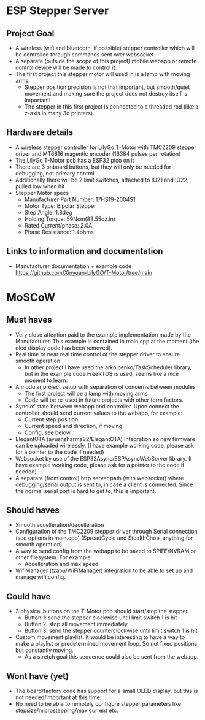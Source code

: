 # ESP Stepper Server

## Project Goal

- A wireless (wifi and bluetooth, if possible) stepper controller which will be controlled through commands sent over websocket.
- A separate (outside the scope of this project) mobile webapp or remote control device will be made to control it.
- The first project this stepper motor will used in is a lamp with moving arms.
  - Stepper position precision is not that important, but smooth/quiet movement and making sure the project does not destroy itself is important!
  - The stepper in this first project is connected to a threaded rod (like a z-axis in many 3d printers).

## Hardware details

- A wireless stepper controller for LilyGo T-Motor with TMC2209 stepper driver and MT6816 magentic encoder (16384 pulses per rotation)
- The LilyGo T-Motor pcb has a ESP32 pico on it
- There are 3 onboard buttons, but they will only be needed for debugging, not primary control.
- Additionally there will be 2 limit switches, attached to IO21 and IO22, pulled low when hit
- Stepper Motor specs
  - Manufacturer Part Number: 17HS19-2004S1
  - Motor Type: Bipolar Stepper
  - Step Angle: 1.8deg
  - Holding Torque: 59Ncm(83.55oz.in)
  - Rated Current/phase: 2.0A
  - Phase Resistance: 1.4ohms

## Links to information and documentation

- Manufacturer documentation + example code https://github.com/Xinyuan-LilyGO/T-Motor/tree/main

# MoSCoW

## Must haves

- Very close attention paid to the example implementation made by the Manufacturer. This example is contained in main.cpp at the moment (the oled display code has been removed).
- Real time or near real time control of the stepper driver to ensure smooth operation
  - In other project I have used the arkhipenko/TaskScheduler library, but in the example code FreeRTOS is used, seems like a nice moment to learn.
- A modular project setup with separation of concerns between modules
  - The first project will be a lamp with moving arms
  - Code will be re-used in future projects with other form factors.
- Sync of state between webapp and controller. Upon connect the controller should send current values to the webapp, for example:
  - Current step position
  - Current speed and direction, if moving
  - Config, see below
- ElegantOTA (ayushsharma82/ElegantOTA) integration so new firmware can be uploaded wirelessly. (I have example working code, please ask for a pointer to the code if needed)
- Websocket by use of the ESP32Async/ESPAsyncWebServer library. (I have example working code, please ask for a pointer to the code if needed)
- A separate (from control) http server path (with websocket) where debugging/serial output is sent to, in case a client is connected. Since the normal serial port is hard to get to, this is important. 

## Should haves

- Smooth accelleration/decelleration
- Configuration of the TMC2209 stepper driver through Serial connection (see options in main.cpp) (SpreadCycle and StealthChop, anything for smooth operation)
- A way to send config from the webapp to be saved to SPIFF/NVRAM or other filesystem. For example:
  - Accelleration and max speed
- WifiManager (tzapu/WiFiManager) integration to be able to set up and manage wifi config.

## Could have

- 3 physical buttons on the T-Motor pcb should start/stop the stepper.
  - Button 1: send the stepper clockwise until limit switch 1 is hit
  - Button 2: stop all movement immediately
  - Button 3: send the stepper counterclockwise until limit switch 1 is hit
- Custom movement playlist. It would be interesting to have a way to make a playlist or predetermined movement loop. So not fixed positions, but constantly moving.
  - As a stretch goal this sequence could also be sent from the webapp.

## Wont have (yet)

- The board/factory code has support for a small OLED display, but this is not needed/important at this time.
- No need to be able to remotely configure stepper parameters like stepsize/microstepping/max current etc.
